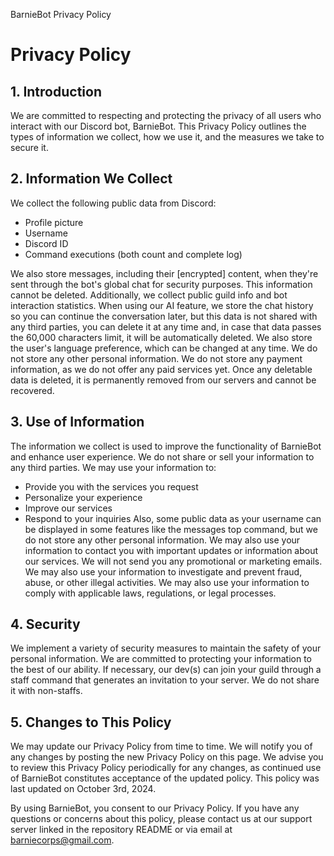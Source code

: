 BarnieBot Privacy Policy

# Privacy Policy

## 1. Introduction

We are committed to respecting and protecting the privacy of all users who interact with our Discord bot, BarnieBot. This Privacy Policy outlines the types of information we collect, how we use it, and the measures we take to secure it.

## 2. Information We Collect

We collect the following public data from Discord:

- Profile picture
- Username
- Discord ID
- Command executions (both count and complete log)

We also store messages, including their [encrypted] content, when they're sent through the bot's global chat for security purposes. This information cannot be deleted. Additionally, we collect public guild info and bot interaction statistics. When using our AI feature, we store the chat history so you can continue the conversation later, but this data is not shared with any third parties, you can delete it at any time and, in case that data passes the 60,000 characters limit, it will be automatically deleted. We also store the user's language preference, which can be changed at any time. We do not store any other personal information. We do not store any payment information, as we do not offer any paid services yet. Once any deletable data is deleted, it is permanently removed from our servers and cannot be recovered.

## 3. Use of Information

The information we collect is used to improve the functionality of BarnieBot and enhance user experience. We do not share or sell your information to any third parties. We may use your information to:
- Provide you with the services you request
- Personalize your experience
- Improve our services
- Respond to your inquiries
Also, some public data as your username can be displayed in some features like the messages top command, but we do not store any other personal information. We may also use your information to contact you with important updates or information about our services. We will not send you any promotional or marketing emails. We may also use your information to investigate and prevent fraud, abuse, or other illegal activities. We may also use your information to comply with applicable laws, regulations, or legal processes.

## 4. Security

We implement a variety of security measures to maintain the safety of your personal information. We are committed to protecting your information to the best of our ability. If necessary, our dev(s) can join your guild through a staff command that generates an invitation to your server. We do not share it with non-staffs.

## 5. Changes to This Policy

We may update our Privacy Policy from time to time. We will notify you of any changes by posting the new Privacy Policy on this page. We advise you to review this Privacy Policy periodically for any changes, as continued use of BarnieBot constitutes acceptance of the updated policy. This policy was last updated on October 3rd, 2024.

By using BarnieBot, you consent to our Privacy Policy. If you have any questions or concerns about this policy, please contact us at our support server linked in the repository README or via email at barniecorps@gmail.com.

